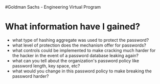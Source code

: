 #Goldman Sachs - Engineering Virtual Program

# What information have I gained?
* what type of hashing aggregate was used to protect the password?
* what level of protection does the mechanism offer for passwords?
* what controls could be implemented to make cracking much harder for the hacker in the event of a password database leaking again?
* what can you tell about the organization's password policy like password length, key space, etc?
* what would you change in this password policy to make breaking the password harder?

